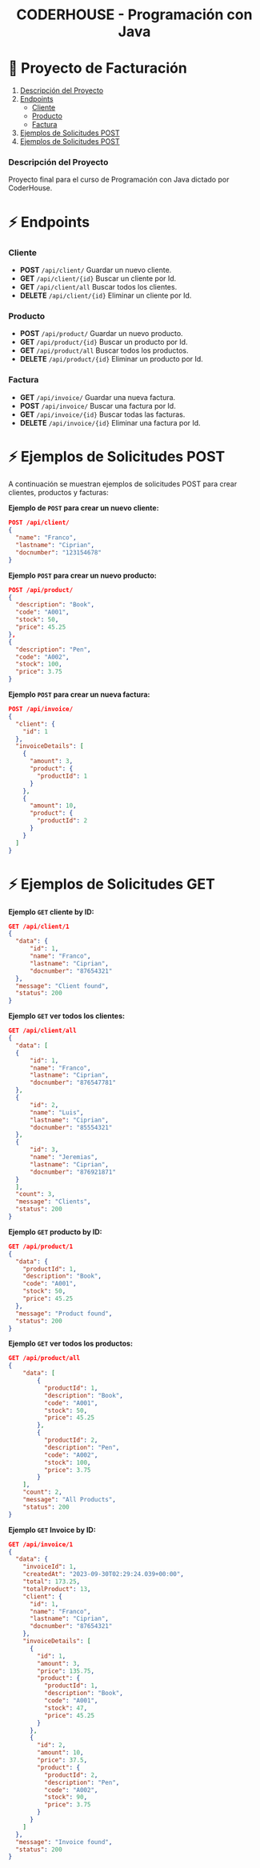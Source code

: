 <h1 align="center">CODERHOUSE - Programación con Java</h1>

# 🧾 Proyecto de Facturación

1. [Descripción del Proyecto](#descripción-del-proyecto)
2. [Endpoints](#endpoints)
   - [Cliente](#cliente)
   - [Producto](#producto)
   - [Factura](#factura)
3. [Ejemplos de Solicitudes POST](#ejemplos-de-solicitudes-post)
4. [Ejemplos de Solicitudes POST](#ejemplos-de-solicitudes-get)


### Descripción del Proyecto

Proyecto final para el curso de Programación con Java dictado por CoderHouse.

# ⚡️ Endpoints

### Cliente

- **POST** `/api/client/` Guardar un nuevo cliente.
- **GET** `/api/client/{id}` Buscar un cliente por Id.
- **GET** `/api/client/all` Buscar todos los clientes.
- **DELETE** `/api/client/{id}` Eliminar un cliente por Id.

### Producto

- **POST** `/api/product/` Guardar un nuevo producto.
- **GET** `/api/product/{id}` Buscar un producto por Id.
- **GET** `/api/product/all` Buscar todos los productos.
- **DELETE** `/api/product/{id}` Eliminar un producto por Id.

### Factura

- **GET** `/api/invoice/` Guardar una nueva factura.
- **POST** `/api/invoice/` Buscar una factura por Id.
- **GET** `/api/invoice/{id}` Buscar todas las facturas.
- **DELETE** `/api/invoice/{id}` Eliminar una factura por Id.

# ⚡️ Ejemplos de Solicitudes POST

A continuación se muestran ejemplos de solicitudes POST para crear clientes, productos y facturas:

**Ejemplo de `POST` para crear un nuevo cliente:**

```json
POST /api/client/
{
  "name": "Franco",
  "lastname": "Ciprian",
  "docnumber": "123154678"
}
```

**Ejemplo `POST` para crear un nuevo producto:**

```json
POST /api/product/
{
  "description": "Book",
  "code": "A001",
  "stock": 50,
  "price": 45.25
},
{
  "description": "Pen",
  "code": "A002",
  "stock": 100,
  "price": 3.75
}
```

**Ejemplo `POST` para crear un nueva factura:**

```json
POST /api/invoice/
{
  "client": {
    "id": 1
  },
  "invoiceDetails": [
    {
      "amount": 3,
      "product": {
        "productId": 1
      }
    },
    {
      "amount": 10,
      "product": {
        "productId": 2
      }
    }
  ]
}
```

# ⚡️ Ejemplos de Solicitudes GET

**Ejemplo `GET` cliente by ID:**

```json
GET /api/client/1
{
  "data": {
      "id": 1,
      "name": "Franco",
      "lastname": "Ciprian",
      "docnumber": "87654321"
  },
  "message": "Client found",
  "status": 200
}
```

**Ejemplo `GET` ver todos los clientes:**

```json
GET /api/client/all
{
  "data": [
  {
      "id": 1,
      "name": "Franco",
      "lastname": "Ciprian",
      "docnumber": "876547781"
  },
  {
      "id": 2,
      "name": "Luis",
      "lastname": "Ciprian",
      "docnumber": "85554321"
  },
  {
      "id": 3,
      "name": "Jeremias",
      "lastname": "Ciprian",
      "docnumber": "876921871"
  }
  ],
  "count": 3,
  "message": "Clients",
  "status": 200
}
```

**Ejemplo `GET` producto by ID:**

```json
GET /api/product/1
{
  "data": {
    "productId": 1,
    "description": "Book",
    "code": "A001",
    "stock": 50,
    "price": 45.25
  },
  "message": "Product found",
  "status": 200
}
```

**Ejemplo `GET` ver todos los productos:**

```json
GET /api/product/all
{
    "data": [
        {
          "productId": 1,
          "description": "Book",
          "code": "A001",
          "stock": 50,
          "price": 45.25
        },
        {
          "productId": 2,
          "description": "Pen",
          "code": "A002",
          "stock": 100,
          "price": 3.75
        }
    ],
    "count": 2,
    "message": "All Products",
    "status": 200
}
```


**Ejemplo `GET` Invoice by ID:**

```json
GET /api/invoice/1
{
  "data": {
    "invoiceId": 1,
    "createdAt": "2023-09-30T02:29:24.039+00:00",
    "total": 173.25,
    "totalProduct": 13,
    "client": {
      "id": 1,
      "name": "Franco",
      "lastname": "Ciprian",
      "docnumber": "87654321"
    },
    "invoiceDetails": [
      {
        "id": 1,
        "amount": 3,
        "price": 135.75,
        "product": {
          "productId": 1,
          "description": "Book",
          "code": "A001",
          "stock": 47,
          "price": 45.25
        }
      },
      {
        "id": 2,
        "amount": 10,
        "price": 37.5,
        "product": {
          "productId": 2,
          "description": "Pen",
          "code": "A002",
          "stock": 90,
          "price": 3.75
        }
      }
    ]
  },
  "message": "Invoice found",
  "status": 200
}
```



